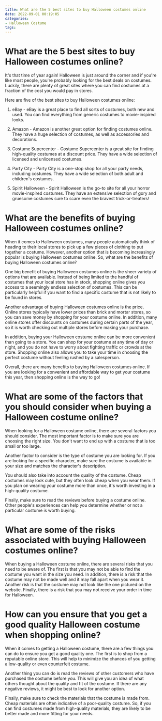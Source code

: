 ```yaml
---
title: What are the 5 best sites to buy Halloween costumes online
date: 2022-09-01 00:19:05
categories:
- Halloween Costume
tags:
---
```



#  What are the 5 best sites to buy Halloween costumes online?

It's that time of year again! Halloween is just around the corner and if you're like most people, you're probably looking for the best deals on costumes. Luckily, there are plenty of great sites where you can find costumes at a fraction of the cost you would pay in stores.

Here are five of the best sites to buy Halloween costumes online:

1. eBay - eBay is a great place to find all sorts of costumes, both new and used. You can find everything from generic costumes to movie-inspired looks.

2. Amazon - Amazon is another great option for finding costumes online. They have a huge selection of costumes, as well as accessories and decorations.

3. Costume Supercenter - Costume Supercenter is a great site for finding high-quality costumes at a discount price. They have a wide selection of licensed and unlicensed costumes.

4. Party City - Party City is a one-stop shop for all your party needs, including costumes. They have a wide selection of both adult and children's costumes.

5. Spirit Halloween - Spirit Halloween is the go-to site for all your horror movie-inspired costumes. They have an extensive selection of gory and gruesome costumes sure to scare even the bravest trick-or-treaters!

#  What are the benefits of buying Halloween costumes online?

When it comes to Halloween costumes, many people automatically think of heading to their local stores to pick up a few pieces of clothing to put together a costume. However, another option that is becoming increasingly popular is buying Halloween costumes online. So, what are the benefits of buying Halloween costumes online?

One big benefit of buying Halloween costumes online is the sheer variety of options that are available. Instead of being limited to the handful of costumes that your local store has in stock, shopping online gives you access to a seemingly endless selection of costumes. This can be particularly helpful if you want to find a specific costume that is not likely to be found in stores.

Another advantage of buying Halloween costumes online is the price. Online stores typically have lower prices than brick and mortar stores, so you can save money by shopping for your costume online. In addition, many online stores offer discounts on costumes during certain parts of the year, so it is worth checking out multiple stores before making your purchase.

In addition, buying your Halloween costume online can be more convenient than going to a store. You can shop for your costume at any time of day or night, and you do not have to worry about fighting traffic or crowds at the store. Shopping online also allows you to take your time in choosing the perfect costume without feeling rushed by a salesperson.

Overall, there are many benefits to buying Halloween costumes online. If you are looking for a convenient and affordable way to get your costume this year, then shopping online is the way to go!

#  What are some of the factors that you should consider when buying a Halloween costume online?

When looking for a Halloween costume online, there are several factors you should consider. The most important factor is to make sure you are choosing the right size. You don't want to end up with a costume that is too small or too large.

Another factor to consider is the type of costume you are looking for. If you are looking for a specific character, make sure the costume is available in your size and matches the character's description.

You should also take into account the quality of the costume. Cheap costumes may look cute, but they often look cheap when you wear them. If you plan on wearing your costume more than once, it's worth investing in a high-quality costume.

Finally, make sure to read the reviews before buying a costume online. Other people's experiences can help you determine whether or not a particular costume is worth buying.

#  What are some of the risks associated with buying Halloween costumes online?

When buying a Halloween costume online, there are several risks that you need to be aware of. The first is that you may not be able to find the costume you want in the size you need. In addition, there is a risk that the costume may not be made well and it may fall apart when you wear it. Another risk is that the costume may not look like the one pictured on the website. Finally, there is a risk that you may not receive your order in time for Halloween.

#  How can you ensure that you get a good quality Halloween costume when shopping online?

When it comes to getting a Halloween costume, there are a few things you can do to ensure you get a good quality one. The first is to shop from a reputable online store. This will help to minimize the chances of you getting a low-quality or even counterfeit costume.

Another thing you can do is read the reviews of other customers who have purchased the costume before you. This will give you an idea of what others thought about the quality and fit of the costume. If there are any negative reviews, it might be best to look for another option.

Finally, make sure to check the materials that the costume is made from. Cheap materials are often indicative of a poor-quality costume. So, if you can find costumes made from high-quality materials, they are likely to be better made and more fitting for your needs.